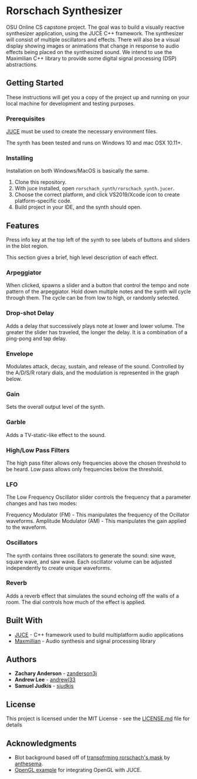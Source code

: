 # Rorschach Synthesizer

OSU Online CS capstone project. The goal was to build a visually reactive synthesizer application, using the JUCE C++ framework. The synthesizer will consist of multiple oscillators and effects. There will also be a visual display showing images or animations that change in response to audio effects being placed on the synthesized sound. We intend to use the Maximilian C++ library to provide some digital signal processing (DSP) abstractions.

## Getting Started

These instructions will get you a copy of the project up and running on your local machine for development and testing purposes.

### Prerequisites

[JUCE](https://juce.com/) must be used to create the necessary environment files.

The synth has been tested and runs on Windows 10 and mac OSX 10.11+.

### Installing

Installation on both Windows/MacOS is basically the same.

1. Clone this repository.
2. With juce installed, open `rorschach_synth/rorschach_synth.jucer`.
3. Choose the correct platform, and click VS2019/Xcode icon to create platform-specific code.
4. Build project in your IDE, and the synth should open.

## Features

Press info key at the top left of the synth to see labels of buttons and sliders in the blot region.

This section gives a brief, high level description of each effect.

### Arpeggiator

When clicked, spawns a slider and a button that control the tempo and note pattern of the arpeggiator. Hold down multiple notes and the synth will cycle through them. The cycle can be from low to high, or randomly selected.

### Drop-shot Delay

Adds a delay that successively plays note at lower and lower volume. The greater the slider has traveled, the longer the delay. It is a combination of a ping-pong and tap delay.

### Envelope

Modulates attack, decay, sustain, and release of the sound. Controlled by the A/D/S/R rotary dials, and the modulation is represented in the graph below.

### Gain

Sets the overall output level of the synth.

### Garble

Adds a TV-static-like effect to the sound.

### High/Low Pass Filters

The high pass filter allows only frequencies above the chosen threshold to be heard. Low pass allows only frequencies below the threshold.


### LFO

The Low Frequency Oscillator slider controls the frequency that a parameter changes and has two modes:

Frequency Modulator (FM) - This manipulates the frequency of the Ocillator waveforms.
Amplitude Modulator (AM) - This manipulates the gain applied to the waveform.


### Oscillators

The synth contains three oscillators to generate the sound: sine wave, square wave, and saw wave. Each oscillator volume can be adjusted independently to create unique waveforms.

### Reverb

Adds a reverb effect that simulates the sound echoing off the walls of a room. The dial controls how much of the effect is applied.

## Built With

* [JUCE](https://juce.com/) - C++ framework used to build multiplatform audio applications
* [Maxmillian](https://github.com/micknoise/Maximilian) - Audio synthesis and signal processing library

## Authors

* **Zachary Anderson** - [zanderson3j](https://https://github.com/zanderson3j)
* **Andrew Lee** - [andrewl33](https://https://github.com/andrewl33)
* **Samuel Judkis** - [sjudkis](https://https://github.com/sjudkis)

## License

This project is licensed under the MIT License - see the [LICENSE.md](LICENSE.md) file for details

## Acknowledgments

* Blot background based off of [transofrming rorschach's mask](https://codepen.io/anthesema/pen/GzzGpQ) by [anthesema](https://codepen.io/anthesema).
* [OpenGL example](https://gist.github.com/wtsnz/a5ee2c0216b834df5aaace5e67716f0b) for integrating OpenGL with JUCE.
